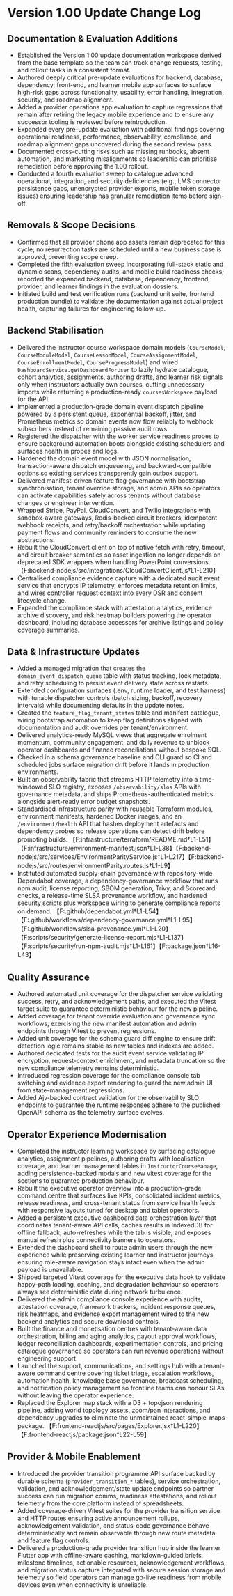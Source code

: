# Version 1.00 Update Change Log

## Documentation & Evaluation Additions
- Established the Version 1.00 update documentation workspace derived from the base template so the team can track change requests, testing, and rollout tasks in a consistent format.
- Authored deeply critical pre-update evaluations for backend, database, dependency, front-end, and learner mobile app surfaces to surface high-risk gaps across functionality, usability, error handling, integration, security, and roadmap alignment.
- Added a provider operations app evaluation to capture regressions that remain after retiring the legacy mobile experience and to ensure any successor tooling is reviewed before reintroduction.
- Expanded every pre-update evaluation with additional findings covering operational readiness, performance, observability, compliance, and roadmap alignment gaps uncovered during the second review pass.
- Documented cross-cutting risks such as missing runbooks, absent automation, and marketing misalignments so leadership can prioritise remediation before approving the 1.00 rollout.
- Conducted a fourth evaluation sweep to catalogue advanced operational, integration, and security deficiencies (e.g., LMS connector persistence gaps, unencrypted provider exports, mobile token storage issues) ensuring leadership has granular remediation items before sign-off.

## Removals & Scope Decisions
- Confirmed that all provider phone app assets remain deprecated for this cycle; no resurrection tasks are scheduled until a new business case is approved, preventing scope creep.
- Completed the fifth evaluation sweep incorporating full-stack static and dynamic scans, dependency audits, and mobile build readiness checks; recorded the expanded backend, database, dependency, frontend, provider, and learner findings in the evaluation dossiers.
- Initiated build and test verification runs (backend unit suite, frontend production bundle) to validate the documentation against actual project health, capturing failures for engineering follow-up.

## Backend Stabilisation
- Delivered the instructor course workspace domain models (`CourseModel`, `CourseModuleModel`, `CourseLessonModel`,
  `CourseAssignmentModel`, `CourseEnrollmentModel`, `CourseProgressModel`) and wired `DashboardService.getDashboardForUser`
  to lazily hydrate catalogue, cohort analytics, assignments, authoring drafts, and learner risk signals only when instructors
  actually own courses, cutting unnecessary imports while returning a production-ready `coursesWorkspace` payload for the API.
- Implemented a production-grade domain event dispatch pipeline powered by a persistent queue, exponential backoff, jitter, and Prometheus metrics so domain events now flow reliably to webhook subscribers instead of remaining passive audit rows.
- Registered the dispatcher with the worker service readiness probes to ensure background automation boots alongside existing schedulers and surfaces health in probes and logs.
- Hardened the domain event model with JSON normalisation, transaction-aware dispatch enqueueing, and backward-compatible options so existing services transparently gain outbox support.
- Delivered manifest-driven feature flag governance with bootstrap synchronisation, tenant override storage, and admin APIs so operators can activate capabilities safely across tenants without database changes or engineer intervention.
- Wrapped Stripe, PayPal, CloudConvert, and Twilio integrations with sandbox-aware gateways, Redis-backed circuit breakers, idempotent webhook receipts, and retry/backoff orchestration while updating payment flows and community reminders to consume the new abstractions.
- Rebuilt the CloudConvert client on top of native fetch with retry, timeout, and circuit breaker semantics so asset ingestion no longer depends on deprecated SDK wrappers when handling PowerPoint conversions. 【F:backend-nodejs/src/integrations/CloudConvertClient.js†L1-L210】
- Centralised compliance evidence capture with a dedicated audit event service that encrypts IP telemetry, enforces metadata retention limits, and wires controller request context into every DSR and consent lifecycle change.
- Expanded the compliance stack with attestation analytics, evidence archive discovery, and risk heatmap builders powering the operator dashboard, including database accessors for archive listings and policy coverage summaries.

## Data & Infrastructure Updates
- Added a managed migration that creates the `domain_event_dispatch_queue` table with status tracking, lock metadata, and retry scheduling to persist event delivery state across restarts.
- Extended configuration surfaces (.env, runtime loader, and test harness) with tunable dispatcher controls (batch sizing, backoff, recovery intervals) while documenting defaults in the update notes.
- Created the `feature_flag_tenant_states` table and manifest catalogue, wiring bootstrap automation to keep flag definitions aligned with documentation and audit overrides per tenant/environment.
- Delivered analytics-ready MySQL views that aggregate enrolment momentum, community engagement, and daily revenue to unblock operator dashboards and finance reconciliations without bespoke SQL.
- Checked in a schema governance baseline and CLI guard so CI and scheduled jobs surface migration drift before it lands in production environments.
- Built an observability fabric that streams HTTP telemetry into a time-windowed SLO registry, exposes `/observability/slos` APIs with governance metadata, and ships Prometheus-authenticated metrics alongside alert-ready error budget snapshots.
- Standardised infrastructure parity with reusable Terraform modules, environment manifests, hardened Docker images, and an `/environment/health` API that hashes deployment artefacts and dependency probes so release operations can detect drift before promoting builds. 【F:infrastructure/terraform/README.md†L1-L51】【F:infrastructure/environment-manifest.json†L1-L38】【F:backend-nodejs/src/services/EnvironmentParityService.js†L1-L217】【F:backend-nodejs/src/routes/environmentParity.routes.js†L1-L9】
- Instituted automated supply-chain governance with repository-wide Dependabot coverage, a dependency-governance workflow that runs npm audit, license reporting, SBOM generation, Trivy, and Scorecard checks, a release-time SLSA provenance workflow, and hardened security scripts plus workspace wiring to generate compliance reports on demand. 【F:.github/dependabot.yml†L1-L54】【F:.github/workflows/dependency-governance.yml†L1-L95】【F:.github/workflows/slsa-provenance.yml†L1-L20】【F:scripts/security/generate-license-report.mjs†L1-L137】【F:scripts/security/run-npm-audit.mjs†L1-L161】【F:package.json†L16-L43】

## Quality Assurance
- Authored automated unit coverage for the dispatcher service validating success, retry, and acknowledgement paths, and executed the Vitest target suite to guarantee deterministic behaviour for the new pipeline.
- Added coverage for tenant override evaluation and governance sync workflows, exercising the new manifest automation and admin endpoints through Vitest to prevent regressions.
- Added unit coverage for the schema guard diff engine to ensure drift detection logic remains stable as new tables and indexes are added.
- Authored dedicated tests for the audit event service validating IP encryption, request-context enrichment, and metadata truncation so the new compliance telemetry remains deterministic.
- Introduced regression coverage for the compliance console tab switching and evidence export rendering to guard the new admin UI from state-management regressions.
- Added Ajv-backed contract validation for the observability SLO endpoints to guarantee the runtime responses adhere to the published OpenAPI schema as the telemetry surface evolves.

## Operator Experience Modernisation
- Completed the instructor learning workspace by surfacing catalogue analytics, assignment pipelines, authoring drafts with
  localisation coverage, and learner management tables in `InstructorCourseManage`, adding persistence-backed modals and new
  vitest coverage for the sections to guarantee production behaviour.
- Rebuilt the executive operator overview into a production-grade command centre that surfaces live KPIs, consolidated incident metrics, release readiness, and cross-tenant status from service health feeds with responsive layouts tuned for desktop and tablet operators.
- Added a persistent executive dashboard data orchestration layer that coordinates tenant-aware API calls, caches results in IndexedDB for offline fallback, auto-refreshes while the tab is visible, and exposes manual refresh plus connectivity banners to operators.
- Extended the dashboard shell to route admin users through the new experience while preserving existing learner and instructor journeys, ensuring role-aware navigation stays intact even when the admin payload is unavailable.
- Shipped targeted Vitest coverage for the executive data hook to validate happy-path loading, caching, and degradation behaviour so operators always see deterministic data during network turbulence.
- Delivered the admin compliance console experience with audits, attestation coverage, framework trackers, incident response queues, risk heatmaps, and evidence export management wired to the new backend analytics and secure download controls.
- Built the finance and monetisation centres with tenant-aware data orchestration, billing and aging analytics, payout approval workflows, ledger reconciliation dashboards, experimentation controls, and pricing catalogue governance so operators can run revenue operations without engineering support.
- Launched the support, communications, and settings hub with a tenant-aware command centre covering ticket triage, escalation workflows, automation health, knowledge base governance, broadcast scheduling, and notification policy management so frontline teams can honour SLAs without leaving the operator experience.
- Replaced the Explorer map stack with a D3 + topojson rendering pipeline, adding world topology assets, zoom/pan interactions, and dependency upgrades to eliminate the unmaintained react-simple-maps package. 【F:frontend-reactjs/src/pages/Explorer.jsx†L1-L220】【F:frontend-reactjs/package.json†L22-L59】

## Provider & Mobile Enablement
- Introduced the provider transition programme API surface backed by durable schema (`provider_transition_*` tables), service orchestration, validation, and acknowledgement/state update endpoints so partner success can run migration comms, readiness attestations, and rollout telemetry from the core platform instead of spreadsheets.
- Added coverage-driven Vitest suites for the provider transition service and HTTP routes ensuring active announcement rollups, acknowledgement validation, and status-code governance behave deterministically and remain observable through new route metadata and feature flag controls.
- Delivered a production-grade provider transition hub inside the learner Flutter app with offline-aware caching, markdown-guided briefs, milestone timelines, actionable resources, acknowledgement workflows, and migration status capture integrated with secure session storage and telemetry so field operators can manage go-live readiness from mobile devices even when connectivity is unreliable.
